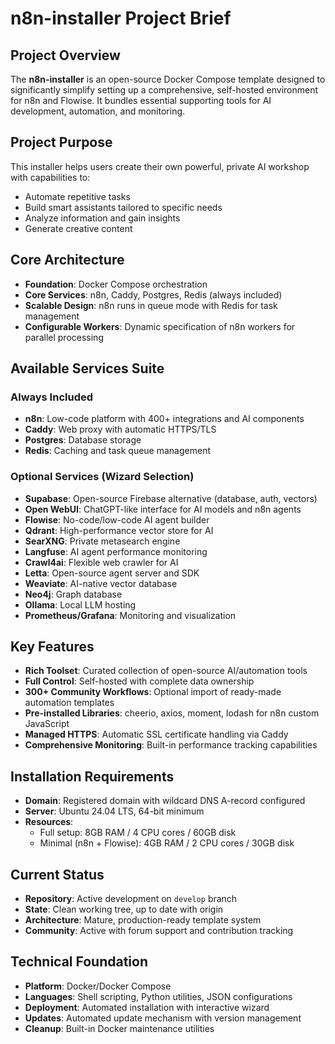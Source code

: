 # n8n-installer Project Brief

## Project Overview
The **n8n-installer** is an open-source Docker Compose template designed to significantly simplify setting up a comprehensive, self-hosted environment for n8n and Flowise. It bundles essential supporting tools for AI development, automation, and monitoring.

## Project Purpose
This installer helps users create their own powerful, private AI workshop with capabilities to:
- Automate repetitive tasks
- Build smart assistants tailored to specific needs  
- Analyze information and gain insights
- Generate creative content

## Core Architecture
- **Foundation**: Docker Compose orchestration
- **Core Services**: n8n, Caddy, Postgres, Redis (always included)
- **Scalable Design**: n8n runs in queue mode with Redis for task management
- **Configurable Workers**: Dynamic specification of n8n workers for parallel processing

## Available Services Suite
### Always Included
- **n8n**: Low-code platform with 400+ integrations and AI components
- **Caddy**: Web proxy with automatic HTTPS/TLS
- **Postgres**: Database storage
- **Redis**: Caching and task queue management

### Optional Services (Wizard Selection)
- **Supabase**: Open-source Firebase alternative (database, auth, vectors)
- **Open WebUI**: ChatGPT-like interface for AI models and n8n agents
- **Flowise**: No-code/low-code AI agent builder
- **Qdrant**: High-performance vector store for AI
- **SearXNG**: Private metasearch engine
- **Langfuse**: AI agent performance monitoring
- **Crawl4ai**: Flexible web crawler for AI
- **Letta**: Open-source agent server and SDK
- **Weaviate**: AI-native vector database
- **Neo4j**: Graph database
- **Ollama**: Local LLM hosting
- **Prometheus/Grafana**: Monitoring and visualization

## Key Features
- **Rich Toolset**: Curated collection of open-source AI/automation tools
- **Full Control**: Self-hosted with complete data ownership
- **300+ Community Workflows**: Optional import of ready-made automation templates
- **Pre-installed Libraries**: cheerio, axios, moment, lodash for n8n custom JavaScript
- **Managed HTTPS**: Automatic SSL certificate handling via Caddy
- **Comprehensive Monitoring**: Built-in performance tracking capabilities

## Installation Requirements
- **Domain**: Registered domain with wildcard DNS A-record configured
- **Server**: Ubuntu 24.04 LTS, 64-bit minimum
- **Resources**: 
  - Full setup: 8GB RAM / 4 CPU cores / 60GB disk
  - Minimal (n8n + Flowise): 4GB RAM / 2 CPU cores / 30GB disk

## Current Status
- **Repository**: Active development on `develop` branch
- **State**: Clean working tree, up to date with origin
- **Architecture**: Mature, production-ready template system
- **Community**: Active with forum support and contribution tracking

## Technical Foundation
- **Platform**: Docker/Docker Compose
- **Languages**: Shell scripting, Python utilities, JSON configurations
- **Deployment**: Automated installation with interactive wizard
- **Updates**: Automated update mechanism with version management
- **Cleanup**: Built-in Docker maintenance utilities
